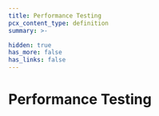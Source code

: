 ```yaml
---
title: Performance Testing
pcx_content_type: definition
summary: >-

hidden: true
has_more: false
has_links: false
---
```


# Performance Testing
